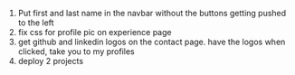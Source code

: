 1. Put first and last name in the navbar without the buttons getting pushed to the left
2. fix css for profile pic on experience page
3. get github and linkedin logos on the contact page. have the logos when clicked, take you to my profiles
4. deploy 2 projects
